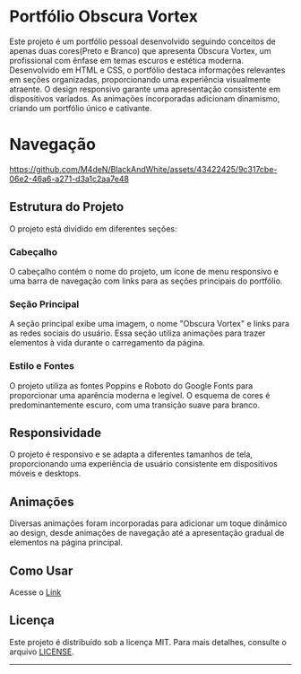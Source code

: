# Portfólio Obscura Vortex

Este projeto é um portfólio pessoal desenvolvido seguindo conceitos de apenas duas cores(Preto e Branco) que apresenta Obscura Vortex, um profissional com ênfase em temas escuros e estética moderna. Desenvolvido em HTML e CSS, o portfólio destaca informações relevantes em seções organizadas, proporcionando uma experiência visualmente atraente. O design responsivo garante uma apresentação consistente em dispositivos variados. As animações incorporadas adicionam dinamismo, criando um portfólio único e cativante.

# Navegação

https://github.com/M4deN/BlackAndWhite/assets/43422425/9c317cbe-06e2-46a6-a271-d3a1c2aa7e48

## Estrutura do Projeto

O projeto está dividido em diferentes seções:

### Cabeçalho

O cabeçalho contém o nome do projeto, um ícone de menu responsivo e uma barra de navegação com links para as seções principais do portfólio.

### Seção Principal

A seção principal exibe uma imagem, o nome "Obscura Vortex" e links para as redes sociais do usuário. Essa seção utiliza animações para trazer elementos à vida durante o carregamento da página.

### Estilo e Fontes

O projeto utiliza as fontes Poppins e Roboto do Google Fonts para proporcionar uma aparência moderna e legível. O esquema de cores é predominantemente escuro, com uma transição suave para branco.

## Responsividade

O projeto é responsivo e se adapta a diferentes tamanhos de tela, proporcionando uma experiência de usuário consistente em dispositivos móveis e desktops.

## Animações

Diversas animações foram incorporadas para adicionar um toque dinâmico ao design, desde animações de navegação até a apresentação gradual de elementos na página principal.

## Como Usar

Acesse o [Link](https://m4den.github.io/BlackAndWhite/)


## Licença

Este projeto é distribuído sob a licença MIT. Para mais detalhes, consulte o arquivo [LICENSE](LICENSE).

---
